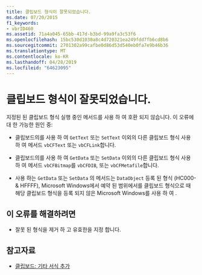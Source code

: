 ```yaml
---
title: 클립보드 형식이 잘못되었습니다.
ms.date: 07/20/2015
f1_keywords:
- vbrID460
ms.assetid: 71a4a045-65bb-417d-b3bd-99a9fa3c53f6
ms.openlocfilehash: 15bc530d1030a8c4d720321ea249fdd7fb6cd8b6
ms.sourcegitcommit: 2701302a99cafbe0d86d53d540eb0fa7e9b46b36
ms.translationtype: MT
ms.contentlocale: ko-KR
ms.lasthandoff: 04/28/2019
ms.locfileid: "64623095"
---
```

# <a name="clipboard-format-is-not-valid"></a>클립보드 형식이 잘못되었습니다.
지정된 된 클립보드 형식 실행 중인 메서드를 사용 하 여 호환 되지 않습니다. 이 오류에 대 한 가능한 원인 중:  
  
- 클립보드의를 사용 하 여 `GetText` 또는 `SetText` 이외의 다른 클립보드 형식 사용 하 여 메서드 `vbCFText` 또는 `vbCFLink`합니다.  
  
- 클립보드의를 사용 하 여 `GetData` 또는 `SetData` 이외의 다른 클립보드 형식 사용 하 여 메서드 `vbCFBitmap`를 `vbCFDIB`, 또는 `vbCFMetafile`합니다.  
  
- 사용 하는 `GetData` 또는 `SetData` 의 메서드는 `DataObject` 등록 된 형식 (HC000-& HFFFF), Microsoft Windows에서 예약 된 범위에서를 클립보드 형식으로 때 해당 클립보드 형식을 등록 되지 않은 Microsoft Windows를 사용 하 여 .  
  
## <a name="to-correct-this-error"></a>이 오류를 해결하려면  
  
- 잘못 된 형식을 제거 하 고 유효한을 지정 합니다.  
  
## <a name="see-also"></a>참고자료

- [클립보드: 기타 서식 추가](/cpp/mfc/clipboard-adding-other-formats)
